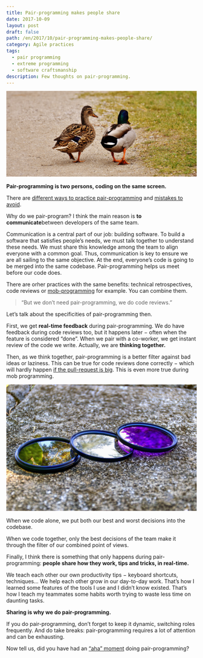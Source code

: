 ```yaml
---
title: Pair-programming makes people share
date: 2017-10-09
layout: post
draft: false
path: /en/2017/10/pair-programming-makes-people-share/
category: Agile practices
tags:
  - pair programming
  - extreme programming
  - software craftsmanship
description: Few thoughts on pair-programming.
---
```


![](./cover.jpeg)

**Pair-programming is two persons, coding on the same screen.**

There are [different ways to practice pair-programming](https://en.wikipedia.org/wiki/Pair_programming#Pairing_variations) and [mistakes to avoid](https://www.wikihow.com/Pair-Program).

Why do we pair-program? I think the main reason is **to communicate**between developers of the same team.

Communication is a central part of our job: building software. To build a software that satisfies people’s needs, we must talk together to understand these needs. We must share this knowledge among the team to align everyone with a common goal. Thus, communication is key to ensure we are all sailing to the same objective. At the end, everyone’s code is going to be merged into the same codebase. Pair-programming helps us meet before our code does.

There are orher practices with the same benefits: technical retrospectives, code reviews or [mob-programming](https://www.agilealliance.org/glossary/mob-programming/) for example. You can combine them.

> “But we don’t need pair-programming, we do code reviews.”

Let’s talk about the specificities of pair-programming then.

First, we get **real-time feedback** during pair-programming. We do have feedback during code reviews too, but it happens later − often when the feature is considered “done”. When we pair with a co-worker, we get instant review of the code we write. Actually, we are **thinking together.**

Then, as we think together, pair-programming is a better filter against bad ideas or laziness. This can be true for code reviews done correctly − which will hardly happen [if the pull-request is big](https://www.ibm.com/developerworks/rational/library/11-proven-practices-for-peer-review/#__RefHeading__91_174136755). This is even more true during mob programming.

![](./lenses.jpeg)

When we code alone, we put both our best and worst decisions into the codebase.

When we code together, only the best decisions of the team make it through the filter of our combined point of views.

Finally, I think there is something that only happens during pair-programming: **people share how they work, tips and tricks, in real-time.**

We teach each other our own productivity tips − keyboard shortcuts, techniques… We help each other grow in our day-to-day work. That’s how I learned some features of the tools I use and I didn’t know existed. That’s how I teach my teammates some habits worth trying to waste less time on daunting tasks.

**Sharing is why we do pair-programming.**

If you do pair-programming, don’t forget to keep it dynamic, switching roles frequently. And do take breaks: pair-programming requires a lot of attention and can be exhausting.

Now tell us, did you have had an [“aha” moment](http://www.dictionary.com/browse/aha-moment) doing pair-programming?
